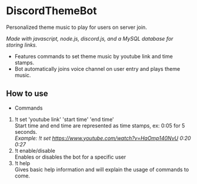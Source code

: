 # DiscordThemeBot
Personalized theme music to play for users on server join.

*Made with javascript, node.js, discord.js, and a MySQL database for storing links.*

- Features commands to set theme music by youtube link and time stamps. 
- Bot automatically joins voice channel on user entry and plays theme music.

## How to use
- Commands
1) !t set 'youtube link' 'start time' 'end time'  
Start time and end time are represented as time stamps, ex: 0:05 for 5 seconds.  
*Example: !t set https://www.youtube.com/watch?v=HaOmp140NvU 0:20 0:27*  
2) !t enable/disable  
Enables or disables the bot for a specific user
3) !t help  
Gives basic help information and will explain the usage of commands to come.  

